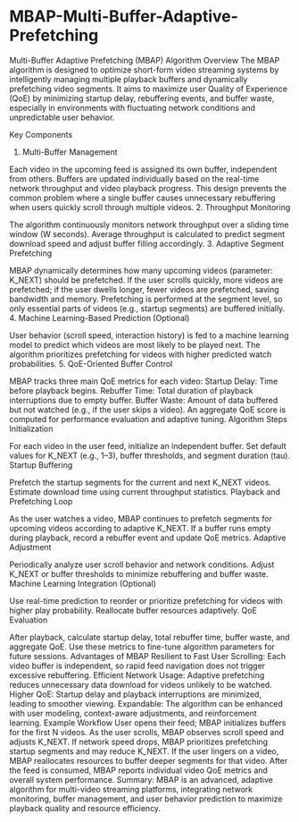 # MBAP-Multi-Buffer-Adaptive-Prefetching
Multi-Buffer Adaptive Prefetching (MBAP) Algorithm
Overview
The MBAP algorithm is designed to optimize short-form video streaming systems by intelligently managing multiple playback buffers and dynamically prefetching video segments. It aims to maximize user Quality of Experience (QoE) by minimizing startup delay, rebuffering events, and buffer waste, especially in environments with fluctuating network conditions and unpredictable user behavior.

Key Components
1. Multi-Buffer Management

Each video in the upcoming feed is assigned its own buffer, independent from others.
Buffers are updated individually based on the real-time network throughput and video playback progress.
This design prevents the common problem where a single buffer causes unnecessary rebuffering when users quickly scroll through multiple videos.
2. Throughput Monitoring

The algorithm continuously monitors network throughput over a sliding time window (W seconds).
Average throughput is calculated to predict segment download speed and adjust buffer filling accordingly.
3. Adaptive Segment Prefetching

MBAP dynamically determines how many upcoming videos (parameter: K_NEXT) should be prefetched.
If the user scrolls quickly, more videos are prefetched; if the user dwells longer, fewer videos are prefetched, saving bandwidth and memory.
Prefetching is performed at the segment level, so only essential parts of videos (e.g., startup segments) are buffered initially.
4. Machine Learning-Based Prediction (Optional)

User behavior (scroll speed, interaction history) is fed to a machine learning model to predict which videos are most likely to be played next.
The algorithm prioritizes prefetching for videos with higher predicted watch probabilities.
5. QoE-Oriented Buffer Control

MBAP tracks three main QoE metrics for each video:
Startup Delay: Time before playback begins.
Rebuffer Time: Total duration of playback interruptions due to empty buffer.
Buffer Waste: Amount of data buffered but not watched (e.g., if the user skips a video).
An aggregate QoE score is computed for performance evaluation and adaptive tuning.
Algorithm Steps
Initialization

For each video in the user feed, initialize an independent buffer.
Set default values for K_NEXT (e.g., 1–3), buffer thresholds, and segment duration (tau).
Startup Buffering

Prefetch the startup segments for the current and next K_NEXT videos.
Estimate download time using current throughput statistics.
Playback and Prefetching Loop

As the user watches a video, MBAP continues to prefetch segments for upcoming videos according to adaptive K_NEXT.
If a buffer runs empty during playback, record a rebuffer event and update QoE metrics.
Adaptive Adjustment

Periodically analyze user scroll behavior and network conditions.
Adjust K_NEXT or buffer thresholds to minimize rebuffering and buffer waste.
Machine Learning Integration (Optional)

Use real-time prediction to reorder or prioritize prefetching for videos with higher play probability.
Reallocate buffer resources adaptively.
QoE Evaluation

After playback, calculate startup delay, total rebuffer time, buffer waste, and aggregate QoE.
Use these metrics to fine-tune algorithm parameters for future sessions.
Advantages of MBAP
Resilient to Fast User Scrolling: Each video buffer is independent, so rapid feed navigation does not trigger excessive rebuffering.
Efficient Network Usage: Adaptive prefetching reduces unnecessary data download for videos unlikely to be watched.
Higher QoE: Startup delay and playback interruptions are minimized, leading to smoother viewing.
Expandable: The algorithm can be enhanced with user modeling, context-aware adjustments, and reinforcement learning.
Example Workflow
User opens their feed; MBAP initializes buffers for the first N videos.
As the user scrolls, MBAP observes scroll speed and adjusts K_NEXT.
If network speed drops, MBAP prioritizes prefetching startup segments and may reduce K_NEXT.
If the user lingers on a video, MBAP reallocates resources to buffer deeper segments for that video.
After the feed is consumed, MBAP reports individual video QoE metrics and overall system performance.
Summary:
MBAP is an advanced, adaptive algorithm for multi-video streaming platforms, integrating network monitoring, buffer management, and user behavior prediction to maximize playback quality and resource efficiency.
